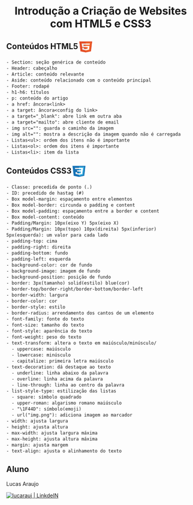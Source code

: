 <h1 align="center"> Introdução a Criação de Websites com HTML5 e CSS3 </h1>

## Conteúdos HTML5<img align="center" alt="Lucarauj-HTML" height="30" width="40" src="https://raw.githubusercontent.com/devicons/devicon/master/icons/html5/html5-original.svg">
```code
- Section: seção genérica de conteúdo
- Header: cabeçalho
- Article: conteúdo relevante
- Aside: conteúdo relacionado com o conteúdo principal
- Footer: rodapé
- h1-h6: títulos
- p: conteúdo do artigo
- a href: âncora<link>
- a target: âncora<config do link>
- a target="_blank": abre link em outra aba
- a target="mailto": abre cliente de email
- img src="": guarda o caminho da imagem 
- img alt="": mostra a descrição da imagem quando não é carregada
- Listas<ul>: ordem dos itens não é importante
- Listas<ol>: ordem dos itens é importante
- Listas<li>: item da lista
```

## Conteúdos CSS3<img align="center" alt="Lucarauj-CSS" height="30" width="40" src="https://raw.githubusercontent.com/devicons/devicon/master/icons/css3/css3-original.svg">
```code
- Classe: precedida de ponto (.)
- ID: precedido de hastag (#)
- Box model-margin: espaçamento entre elementos
- Box model-border: circunda o padding e content
- Box model-padding: espaçamento entre a border e content
- Box model-content: conteúdo
- Padding/Margin: 10px(eixo Y) 5px(eixo X)
- Padding/Margin: 10px(topo) 10px(direita) 5px(inferior) 5px(esquerda): um valor para cada lado
- padding-top: cima
- padding-right: direita
- padding-bottom: fundo
- padding-left: esquerda
- background-color: cor de fundo
- background-image: imagem de fundo
- background-position: posição de fundo
- border: 3px(tamanho) solid(estilo) blue(cor)
- border-top/border-right/border-bottom/border-left
- border-width: largura
- border-color: cor
- border-style: estilo
- border-radius: arrendamento dos cantos de um elemento
- font-family: fonte do texto
- font-size: tamanho do texto
- font-style: aparência do texto
- font-weight: peso do texto
- text-transform: altera o texto em maiúsculo/minúsculo/
  - uppercase: maiúsculo
  - lowercase: minúsculo
  - capitalize: primeira letra maiúsculo
- text-decoration: dá destaque ao texto
  - underline: linha abaixo da palavra
  - overline: linha acima da palavra
  - line-through: linha ao centro da palavra
- list-style-type: estilização das listas
  - square: símbolo quadrado
  - upper-roman: algarismo romano maiúsculo
  - "\1F44D": símbolo(emoji)
  - url("img.png"): adiciona imagem ao marcador
- width: ajusta largura
- height: ajusta altura
- max-width: ajusta largura máxima
- max-height: ajusta altura máxima
- margin: ajusta margem
- text-align: ajusta o alinhamento do texto
```

## Aluno

Lucas Araujo

<a href="https://www.linkedin.com/in/lucarauj"><img alt="lucarauj | LinkdeIN" width="40px" src="https://user-images.githubusercontent.com/43545812/144035037-0f415fc7-9f96-4517-a370-ccc6e78a714b.png" /></a>

